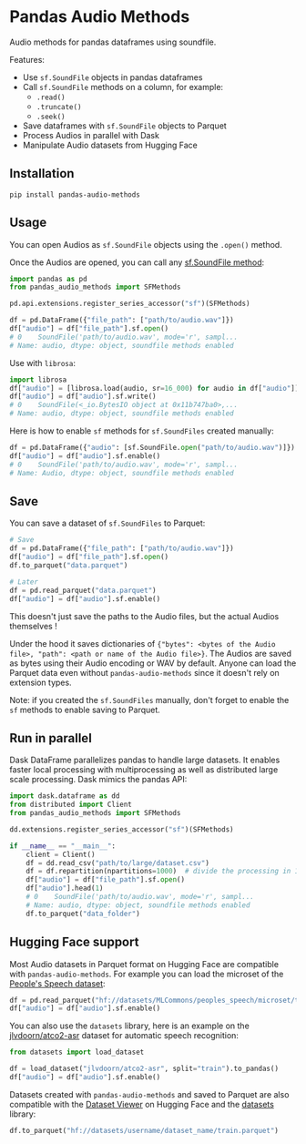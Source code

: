 # Pandas Audio Methods

Audio methods for pandas dataframes using soundfile.

Features:

* Use `sf.SoundFile` objects in pandas dataframes
* Call `sf.SoundFile` methods on a column, for example:
  * `.read()`
  * `.truncate()`
  * `.seek()`
* Save dataframes with `sf.SoundFile` objects to Parquet
* Process Audios in parallel with Dask
* Manipulate Audio datasets from Hugging Face

## Installation

```pip
pip install pandas-audio-methods
```

## Usage

You can open Audios as `sf.SoundFile` objects using the `.open()` method.

Once the Audios are opened, you can call any [sf.SoundFile method](https://pillow.readthedocs.io/en/stable/reference/Audio.html#the-Audio-class):

```python
import pandas as pd
from pandas_audio_methods import SFMethods

pd.api.extensions.register_series_accessor("sf")(SFMethods)

df = pd.DataFrame({"file_path": ["path/to/audio.wav"]})
df["audio"] = df["file_path"].sf.open()
# 0    SoundFile('path/to/audio.wav', mode='r', sampl...
# Name: audio, dtype: object, soundfile methods enabled
```

Use with `librosa`:

```python
import librosa
df["audio"] = [librosa.load(audio, sr=16_000) for audio in df["audio"]]
df["audio"] = df["audio"].sf.write()
# 0    SoundFile(<_io.BytesIO object at 0x11b747ba0>,...
# Name: audio, dtype: object, soundfile methods enabled
```

Here is how to enable `sf` methods for `sf.SoundFiles` created manually:

```python
df = pd.DataFrame({"audio": [sf.SoundFile.open("path/to/audio.wav")]})
df["audio"] = df["audio"].sf.enable()
# 0    SoundFile('path/to/audio.wav', mode='r', sampl...
# Name: Audio, dtype: object, soundfile methods enabled
```

## Save

You can save a dataset of `sf.SoundFiles` to Parquet:

```python
# Save
df = pd.DataFrame({"file_path": ["path/to/audio.wav"]})
df["audio"] = df["file_path"].sf.open()
df.to_parquet("data.parquet")

# Later
df = pd.read_parquet("data.parquet")
df["audio"] = df["audio"].sf.enable()
```

This doesn't just save the paths to the Audio files, but the actual Audios themselves !

Under the hood it saves dictionaries of `{"bytes": <bytes of the Audio file>, "path": <path or name of the Audio file>}`.
The Audios are saved as bytes using their Audio encoding or WAV by default. Anyone can load the Parquet data even without `pandas-audio-methods` since it doesn't rely on extension types.

Note: if you created the `sf.SoundFiles` manually, don't forget to enable the `sf` methods to enable saving to Parquet.

## Run in parallel

Dask DataFrame parallelizes pandas to handle large datasets. It enables faster local processing with multiprocessing as well as distributed large scale processing. Dask mimics the pandas API:

```python
import dask.dataframe as dd
from distributed import Client
from pandas_audio_methods import SFMethods

dd.extensions.register_series_accessor("sf")(SFMethods)

if __name__ == "__main__":
    client = Client()
    df = dd.read_csv("path/to/large/dataset.csv")
    df = df.repartition(npartitions=1000)  # divide the processing in 1000 jobs
    df["audio"] = df["file_path"].sf.open()
    df["audio"].head(1)
    # 0    SoundFile('path/to/audio.wav', mode='r', sampl...
    # Name: audio, dtype: object, soundfile methods enabled
    df.to_parquet("data_folder")
```

## Hugging Face support

Most Audio datasets in Parquet format on Hugging Face are compatible with `pandas-audio-methods`. For example you can load the microset of the [People's Speech dataset](https://huggingface.co/datasets/MLCommons/peoples_speech):

```python
df = pd.read_parquet("hf://datasets/MLCommons/peoples_speech/microset/train-00000-of-00001.parquet")
df["audio"] = df["audio"].sf.enable()
```

You can also use the `datasets` library, here is an example on the [jlvdoorn/atco2-asr](https://huggingface.co/datasets/jlvdoorn/atco2-asr) dataset for automatic speech recognition:

```python
from datasets import load_dataset

df = load_dataset("jlvdoorn/atco2-asr", split="train").to_pandas()
df["audio"] = df["audio"].sf.enable()
```

Datasets created with `pandas-audio-methods` and saved to Parquet are also compatible with the [Dataset Viewer](https://huggingface.co/docs/hub/en/datasets-viewer) on Hugging Face and the [datasets](https://github.com/huggingface/datasets) library:

```python
df.to_parquet("hf://datasets/username/dataset_name/train.parquet")
```
